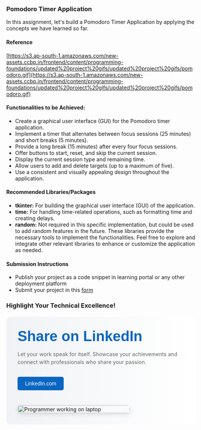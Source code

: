### Pomodoro Timer Application

In this assignment, let's build a Pomodoro Timer Application  by applying the concepts we have learned so far.

#### Reference

[https://s3.ap-south-1.amazonaws.com/new-assets.ccbp.in/frontend/content/programming-foundations/updated%20project%20gifs/updated%20project%20gifs/pomodoro.gif](https://s3.ap-south-1.amazonaws.com/new-assets.ccbp.in/frontend/content/programming-foundations/updated%20project%20gifs/updated%20project%20gifs/pomodoro.gif)

#### Functionalities to be Achieved:

- Create a graphical user interface (GUI) for the Pomodoro timer application.
- Implement a timer that alternates between focus sessions (25 minutes) and short breaks (5 minutes).
- Provide a long break (15 minutes) after every four focus sessions.
- Offer buttons to start, reset, and skip the current session.
- Display the current session type and remaining time.
- Allow users to add and delete targets (up to a maximum of five).
- Use a consistent and visually appealing design throughout the application.


#### Recommended Libraries/Packages

- **tkinter:** For building the graphical user interface (GUI) of the application.
- **time:** For handling time-related operations, such as formatting time and creating delays.
- **random:** Not required in this specific implementation, but could be used to add random features in the future.
These libraries provide the necessary tools to implement the functionalities. Feel free to explore and integrate other relevant libraries to enhance or customize the application as needed.



#### Submission Instructions

- Publish your project as a code snippet in learning portal or any other deployment platform
- Submit your project in this [form]()

### Highlight Your Technical Excellence!

<MultiLineNote>
<div style="display: flex; flex-wrap: wrap; gap: 40px; padding: 30px; background: linear-gradient(to right, #f0f2f5, #ffffff); border-radius: 12px; max-width: 1200px; margin: 20px auto;">
    <div style="flex: 1 1 300px;">
        <h2 style="font-family: Arial, sans-serif; color: #0a66c2; margin: 0 0 15px 0; font-size: clamp(1.5rem, 4vw, 2.5rem);">Share on LinkedIn</h2>
        <p style="color: #666; line-height: 1.5;">Let your work speak for itself. Showcase your achievements and connect with professionals who share your passion.</p>
        <a href="https://www.linkedin.com" 
           style="display: inline-block; margin-top: 15px; padding: 10px 20px; background-color: #0a66c2; color: white; text-decoration: none; border-radius: 5px; font-family: Arial, sans-serif;">
            LinkedIn.com
        </a>
    </div>
    <div style="flex: 0 1 300px;">
        <img src="https://res.cloudinary.com/dpvbaiyus/image/upload/v1730870613/programmer-work-laptop-computer-website-code-program-concept_133260-5402_ffsbmo.avif" 
             style="width: 100%; height: auto; border-radius: 8px; box-shadow: 0 4px 12px rgba(0,0,0,0.1);" 
             alt="Programmer working on laptop">
    </div>
</div>
</MultiLineNote>

